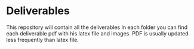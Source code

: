 # Deliverables
This repository will contain all the deliverables
In each folder you can find each deliverable pdf with his latex file and images. 
PDF is usually updated less frequently than latex file. 
